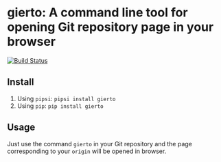 # gierto: A command line tool for opening Git repository page in your browser

[![Build Status](https://travis-ci.org/suzaku/gierto.svg?branch=master)](https://travis-ci.org/suzaku/gierto)

## Install

1. Using `pipsi`: `pipsi install gierto`
1. Using `pip`: `pip install gierto`

## Usage

Just use the command `gierto` in your Git repository and the page corresponding to your `origin` will be opened in browser.
